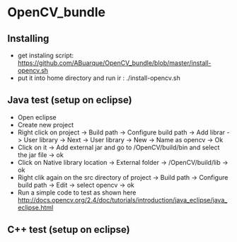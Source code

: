 # OpenCV_bundle

## Installing
+ get instaling script: https://github.com/ABuarque/OpenCV_bundle/blob/master/install-opencv.sh
+ put it into home directory and run ir : ./install-opencv.sh

## Java test (setup on eclipse)
+ Open eclipse
+ Create new project
+ Right click on project -> Build path -> Configure build path -> Add librar -> User library -> Next -> User library -> New -> Name as opencv -> Ok   
+ Click on it -> Add external jar and go to /OpenCV/build/bin and select the jar file -> ok
+ Click on Native library location -> External folder -> /OpenCV/build/lib -> ok
+ Right clik again on the src directory of project -> Build path -> Configure build path -> Edit -> select opencv -> ok
+ Run a simple code to test as shown here http://docs.opencv.org/2.4/doc/tutorials/introduction/java_eclipse/java_eclipse.html

## C++ test (setup on eclipse)

